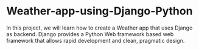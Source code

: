# Weather-app-using-Django-Python
In this project, we will learn how to create a Weather app that uses Django as backend. Django provides a Python Web framework based web framework that allows rapid development and clean, pragmatic design.
